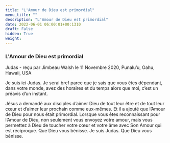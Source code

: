 ```yaml
---
title: "L'Amour de Dieu est primordial"
menu_title: ""
description: "L'Amour de Dieu est primordial"
date: 2022-06-01 06:00:01+00:1310
draft: False
hidden: True
weight:
---
```

### L'Amour de Dieu est primordial

Judas - reçu par Jimbeau Walsh le 11 Novembre 2020, Punalu’u, Oahu, Hawaii, USA

Je suis ici Judas. Je serai bref parce que je sais que vous êtes dépendant, dans votre monde, avez des horaires et du temps alors que moi, c’est un préavis d’un instant.

Jésus a demandé aux disciples d’aimer Dieu de tout leur être et de tout leur cœur et d’aimer leur prochain comme eux-mêmes. Et il a ajouté que l’Amour de Dieu pour nous était primordial. Lorsque vous êtes reconnaissant pour l’Amour de Dieu, non seulement vous envoyez votre amour, mais vous permettez à Dieu de toucher votre cœur et votre âme avec Son Amour qui est réciproque. Que Dieu vous bénisse. Je suis Judas. Que Dieu vous bénisse.



